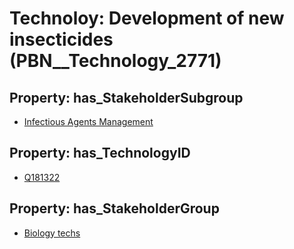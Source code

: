 # Technoloy: __Development of new insecticides__ (PBN__Technology_2771)

## Property: has_StakeholderSubgroup

* [Infectious Agents Management](PBN__TechSubgroup_187)

## Property: has_TechnologyID

* [Q181322](Q181322)

## Property: has_StakeholderGroup

* [Biology techs](PBN__TechGroup_15)

